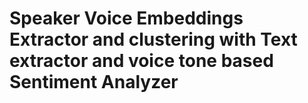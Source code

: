 # Speaker Voice Embeddings Extractor and clustering with Text extractor and voice tone based Sentiment Analyzer
